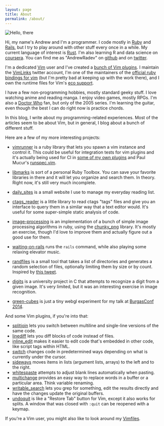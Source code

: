 ```yaml
---
layout: page
title: About
permalink: /about/
---
```


<img class="about-image" src="http://gravatar.com/avatar/fc59401781a26b10f5d4fc5b758fb3b7.png?s=192" alt="Hello, there" />

Hi, my name's Andrew and I'm a programmer. I code mostly in [Ruby](http://ruby-lang.org) and [Rails](http://rubyonrails.org/), but I try to play around with other stuff every once in a while. My current language of interest is [Rust](http://www.rust-lang.org/). I'm also learning R and data science on [coursera](https://www.coursera.org/specialization/jhudatascience/1). You can find me as "AndrewRadev" on [github](http://github.com/AndrewRadev) and on [twitter](http://twitter.com/AndrewRadev).

I'm a dedicated [Vim](http://vim.org) user and I've created a [bunch of Vim plugins](http://www.vim.org/account/profile.php?user_id=31799). I maintain the [VimLinks](https://twitter.com/vimlinks) twitter account, I'm one of the maintainers of the [official ruby bindings for vim](https://github.com/vim-ruby/vim-ruby) (but I'm pretty bad at keeping up with the work there), and I own the runtime files for Vim's [eco support](https://github.com/AndrewRadev/vim-eco).

I have a few non-programming hobbies, mostly standard geeky stuff. I love watching anime and reading manga. I enjoy video games, mostly RPGs. I'm also a [Doctor Who](http://www.bbc.co.uk/doctorwho/dw) fan, but only of the 2005 series. I'm learning the guitar, even though the best I can do right now is practice chords.

In this blog, I write about my programming-related experiences. Most of the articles seem to be about Vim, but in general, I blog about a bunch of different stuff.

Here are a few of my more interesting projects:

- [vimrunner](https://github.com/AndrewRadev/Vimrunner) is a ruby library that lets you spawn a vim instance and control it. This could be useful for integration tests for vim plugins and it's actually being used for CI in [some of my own plugins](http://travis-ci.org/#!/AndrewRadev/splitjoin.vim) and Paul Mucur's [runspec.vim](http://travis-ci.org/#!/mudge/runspec.vim).

- [libmarks](https://github.com/AndrewRadev/libmarks) is sort of a personal Ruby Toolbox. You can save your favorite libraries in there and it will let you organize and search them. In theory. Right now, it's still very much incomplete.

- [daily_sites](http://daily-sites.andrewradev.com) is a small website I use to manage my everyday reading list.

- [ctags_reader](https://github.com/AndrewRadev/ctags_reader) is a little library to read ctags "tags" files and give you an interface to query them in a similar way that a text editor would. It's useful for some super-simple static analysis of code.

- [image-processing](https://github.com/AndrewRadev/image-processing) is an implementation of a bunch of simple image processing algorithms in ruby, using the [chunky_png](https://github.com/wvanbergen/chunky_png) library. It's mostly an exercise, though I'd love to improve them and actually figure out a good use for them.

- [waiting-on-rails](https://github.com/AndrewRadev/waiting-on-rails) runs the `rails` command, while also playing some relaxing elevator music.

- [randfiles](https://github.com/AndrewRadev/randfiles) is a small tool that takes a list of directories and generates a random selection of files, optionally limiting them by size or by count. Inspired by [this tweet](https://twitter.com/#!/climagic/status/161915102436659200).

- [digits](https://github.com/AndrewRadev/digits) is a university project in C that attempts to recognize a digit from a given image. It's very limited, but it was an interesting exercise in image recognition.

- [green-cubes](https://github.com/AndrewRadev/green-cubes) is just a tiny webgl experiment for my talk at [BurgasConf 2014](https://github.com/AndrewRadev/BurgasConf-2014).

And some Vim plugins, if you're into that:

- [splitjoin](https://github.com/AndrewRadev/splitjoin.vim) lets you switch between multiline and single-line versions of the same code.
- [linediff](https://github.com/AndrewRadev/linediff.vim) lets you diff blocks of code instead of files.
- [inline_edit](https://github.com/AndrewRadev/inline_edit.vim) makes it easier to edit code that's embedded in other code, like script tags within HTML.
- [switch](https://github.com/AndrewRadev/switch.vim) changes code in predetermined ways depending on what is currently under the cursor.
- [sideways](https://github.com/AndrewRadev/sideways.vim) moves items in lists (argument lists, arrays) to the left and to the right.
- [whitespaste](https://github.com/AndrewRadev/whitespaste.vim) attempts to adjust blank lines automatically when pasting.
- [multichange](https://github.com/AndrewRadev/multichange.vim) provides an easy way to replace words in a buffer or a particular area. Think variable renaming.
- [writable_search](https://github.com/AndrewRadev/writable_search.vim) lets you grep for something, edit the results directly and have the changes update the original buffers.
- [undoquit](https://github.com/AndrewRadev/undoquit.vim) is like a "Restore Tab" button for Vim, except it also works for splits. A window that was closed with `:quit` can be reopened with a keymap.

If you're a Vim user, you might also like to look around my
[Vimfiles](https://github.com/AndrewRadev/Vimfiles).
